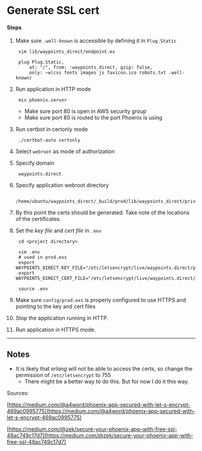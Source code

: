 # Generate SSL cert

#### Steps

1. Make sure `.well-known` is accessible by defining it in `Plug.Static` 

        vim lib/waypoints_direct/endpoint.ex
    	
        plug Plug.Static,
            at: "/", from: :waypoints_direct, gzip: false,
            only: ~w(css fonts images js favicon.ico robots.txt .well-known)

2. Run application in HTTP mode

        mix phoenix.server

    - Make sure port 80 is open in AWS security group
    - Make sure port 80 is routed to the port Phoenix is using

3. Run certbot in certonly mode

        ./certbot-auto certonly

4. Select `webroot`  as mode of authorization

5. Specify domain

        waypoints.direct

6. Specify application webroot directory

        /home/ubuntu/waypoints_direct/_build/prod/lib/waypoints_direct/priv/static

7. By this point the certs should be generated. Take note of the locations of the certificates.

8. Set the _key file_ and _cert file_ in `.env` 

        cd <project directory>

        vim .env
        # used in prod.exs
        export WAYPOINTS_DIRECT_KEY_FILE="/etc/letsencrypt/live/waypoints.direct/privkey.pem"
        export WAYPOINTS_DIRECT_CERT_FILE="/etc/letsencrypt/live/waypoints.direct/cert.pem"

        source .env

9. Make sure `config/prod.exs` is properly configured to use HTTPS and pointing to the key and cert files

10. Stop the application running in HTTP.

11. Run application in HTTPS mode.

---

## Notes

- It is likely that *erlang* will not be able to access the certs, so change the permission of `/etc/letsencrypt`  to 755
  - There might be a better way to do this. But for now I do it this way.

Sources:

[https://medium.com/@a4word/phoenix-app-secured-with-let-s-encrypt-469ac0995775](https://medium.com/@a4word/phoenix-app-secured-with-let-s-encrypt-469ac0995775)

[https://medium.com/@zek/secure-your-phoenix-app-with-free-ssl-48ac749c17d7](https://medium.com/@zek/secure-your-phoenix-app-with-free-ssl-48ac749c17d7)
